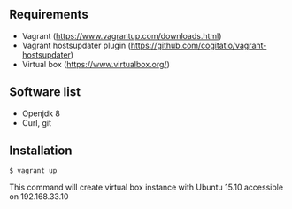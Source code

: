 Requirements
------------
 - Vagrant (https://www.vagrantup.com/downloads.html)
 - Vagrant hostsupdater plugin (https://github.com/cogitatio/vagrant-hostsupdater)
 - Virtual box (https://www.virtualbox.org/)

Software list
-------------

* Openjdk 8
* Curl, git

Installation
------------

```
$ vagrant up
```
This command will create virtual box instance with Ubuntu 15.10 accessible on 192.168.33.10

